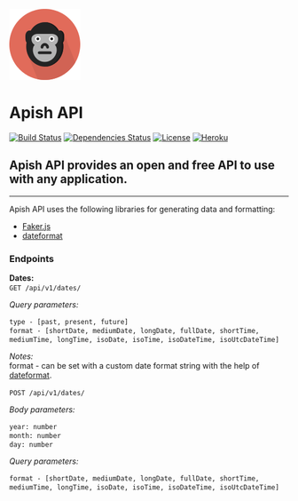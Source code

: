 ![apish_api](./public/ape.png)
#  Apish API

[![Build Status](https://travis-ci.org/anthonkendel/apish_api.svg?branch=master)](https://travis-ci.org/anthonkendel/apish_api) [![Dependencies Status](https://david-dm.org/anthonkendel/opendata-api.svg)](https://github.com/anthonkendel/opendata-api/blob/master/package.json) [![License](https://img.shields.io/badge/license-MIT-blue.svg)](https://en.wikipedia.org/wiki/MIT_License) [![Heroku](https://img.shields.io/badge/available-heroku-7565C7.svg)](https://odata-api.herokuapp.com/api/v1)

## Apish API provides an open and free API to use with any application.

--------------------------------------------------------------------------------

Apish API uses the following libraries for generating data and formatting:

- [Faker.js](https://github.com/marak/Faker.js/)
- [dateformat](https://www.npmjs.com/package/dateformat)

### Endpoints

**Dates:**  
`GET /api/v1/dates/`  

_Query parameters:_  
```
type - [past, present, future]
format - [shortDate, mediumDate, longDate, fullDate, shortTime, mediumTime, longTime, isoDate, isoTime, isoDateTime, isoUtcDateTime]
```
_Notes:_  
format - can be set with a custom date format string with the help of [dateformat](https://www.npmjs.com/package/dateformat).

`POST /api/v1/dates/`

_Body parameters:_  
```
year: number
month: number
day: number
```

_Query parameters:_  
```
format - [shortDate, mediumDate, longDate, fullDate, shortTime, mediumTime, longTime, isoDate, isoTime, isoDateTime, isoUtcDateTime]
```
